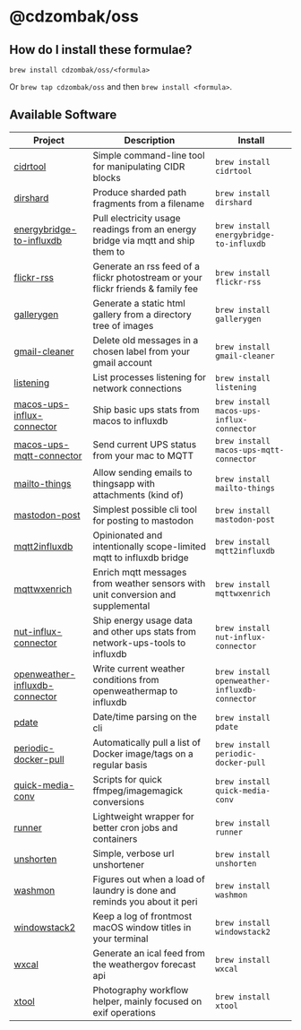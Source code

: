 # @cdzombak/oss

## How do I install these formulae?

`brew install cdzombak/oss/<formula>`

Or `brew tap cdzombak/oss` and then `brew install <formula>`.

## Available Software

<!-- project_table_start -->
| Project                                                                                      | Description                                                                          | Install                                       |
| -------------------------------------------------------------------------------------------- | ------------------------------------------------------------------------------------ | --------------------------------------------- |
| [cidrtool](https://github.com/cdzombak/cidrtool)                                             | Simple command-line tool for manipulating CIDR blocks                                | `brew install cidrtool`                       |
| [dirshard](https://github.com/cdzombak/dirshard)                                             | Produce sharded path fragments from a filename                                       | `brew install dirshard`                       |
| [energybridge-to-influxdb](https://github.com/cdzombak/energybridge_to_influxdb)             | Pull electricity usage readings from an energy bridge via mqtt and ship them to      | `brew install energybridge-to-influxdb`       |
| [flickr-rss](https://github.com/cdzombak/flickr-rss)                                         | Generate an rss feed of a flickr photostream or your flickr friends &amp; family fee | `brew install flickr-rss`                     |
| [gallerygen](https://github.com/cdzombak/gallerygen)                                         | Generate a static html gallery from a directory tree of images                       | `brew install gallerygen`                     |
| [gmail-cleaner](https://github.com/cdzombak/gmail-cleaner)                                   | Delete old messages in a chosen label from your gmail account                        | `brew install gmail-cleaner`                  |
| [listening](https://github.com/cdzombak/listening)                                           | List processes listening for network connections                                     | `brew install listening`                      |
| [macos-ups-influx-connector](https://github.com/cdzombak/macos-ups-influx-connector)         | Ship basic ups stats from macos to influxdb                                          | `brew install macos-ups-influx-connector`     |
| [macos-ups-mqtt-connector](https://github.com/cdzombak/macos-ups-mqtt-connector)             | Send current UPS status from your mac to MQTT                                        | `brew install macos-ups-mqtt-connector`       |
| [mailto-things](https://github.com/cdzombak/mailto-things)                                   | Allow sending emails to thingsapp with attachments (kind of)                         | `brew install mailto-things`                  |
| [mastodon-post](https://github.com/cdzombak/mastodon-post)                                   | Simplest possible cli tool for posting to mastodon                                   | `brew install mastodon-post`                  |
| [mqtt2influxdb](https://github.com/cdzombak/mqtt2influxdb)                                   | Opinionated and intentionally scope-limited mqtt to influxdb bridge                  | `brew install mqtt2influxdb`                  |
| [mqttwxenrich](https://github.com/cdzombak/mqttwxenrich)                                     | Enrich mqtt messages from weather sensors with unit conversion and supplemental      | `brew install mqttwxenrich`                   |
| [nut-influx-connector](https://github.com/cdzombak/nut_influx_connector)                     | Ship energy usage data and other ups stats from network-ups-tools to influxdb        | `brew install nut-influx-connector`           |
| [openweather-influxdb-connector](https://github.com/cdzombak/openweather-influxdb-connector) | Write current weather conditions from openweathermap to influxdb                     | `brew install openweather-influxdb-connector` |
| [pdate](https://github.com/cdzombak/pdate)                                                   | Date/time parsing on the cli                                                         | `brew install pdate`                          |
| [periodic-docker-pull](https://github.com/cdzombak/periodic-docker-pull)                     | Automatically pull a list of Docker image/tags on a regular basis                    | `brew install periodic-docker-pull`           |
| [quick-media-conv](https://github.com/cdzombak/quick-media-conv)                             | Scripts for quick ffmpeg/imagemagick conversions                                     | `brew install quick-media-conv`               |
| [runner](https://github.com/cdzombak/runner)                                                 | Lightweight wrapper for better cron jobs and containers                              | `brew install runner`                         |
| [unshorten](https://github.com/cdzombak/unshorten)                                           | Simple, verbose url unshortener                                                      | `brew install unshorten`                      |
| [washmon](https://github.com/cdzombak/washmon)                                               | Figures out when a load of laundry is done and reminds you about it peri             | `brew install washmon`                        |
| [windowstack2](https://github.com/cdzombak/windowstack2)                                     | Keep a log of frontmost macOS window titles in your terminal                         | `brew install windowstack2`                   |
| [wxcal](https://github.com/cdzombak/wxcal)                                                   | Generate an ical feed from the weathergov forecast api                               | `brew install wxcal`                          |
| [xtool](https://github.com/cdzombak/xtool)                                                   | Photography workflow helper, mainly focused on exif operations                       | `brew install xtool`                          |
<!-- project_table_end -->
